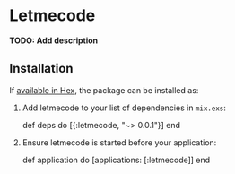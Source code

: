 # Letmecode

**TODO: Add description**

## Installation

If [available in Hex](https://hex.pm/docs/publish), the package can be installed as:

  1. Add letmecode to your list of dependencies in `mix.exs`:

        def deps do
          [{:letmecode, "~> 0.0.1"}]
        end

  2. Ensure letmecode is started before your application:

        def application do
          [applications: [:letmecode]]
        end
